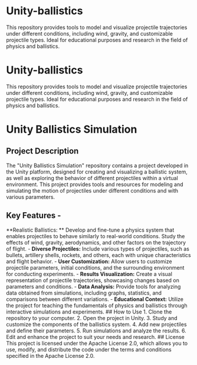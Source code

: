 # Unity-ballistics
This repository provides tools to model and visualize projectile trajectories under different conditions, including wind, gravity, and customizable projectile types. Ideal for educational purposes and research in the field of physics and ballistics.
# Unity-ballistics 
This repository provides tools to model and visualize projectile trajectories under different conditions, including wind, gravity, and customizable projectile types. Ideal for educational purposes and research in the field of physics and ballistics. 

# Unity Ballistics Simulation 
## Project Description 
The "Unity Ballistics Simulation" repository contains a project developed in the Unity platform, designed for creating and visualizing a ballistic system, as well as exploring the behavior of different projectiles within a virtual environment. This project provides tools and resources for modeling and simulating the motion of projectiles under different conditions and with various parameters. 

## Key Features - 
**Realistic Ballistics:
** Develop and fine-tune a physics system that enables projectiles to behave similarly to real-world conditions. Study the effects of wind, gravity, aerodynamics, and other factors on the trajectory of flight. - 
**Diverse Projectiles:** Include various types of projectiles, such as bullets, artillery shells, rockets, and others, each with unique characteristics and flight behavior. - **User Customization:** Allow users to customize projectile parameters, initial conditions, and the surrounding environment for conducting experiments. - **Results Visualization:** Create a visual representation of projectile trajectories, showcasing changes based on parameters and conditions. - **Data Analysis:** Provide tools for analyzing data obtained from simulations, including graphs, statistics, and comparisons between different variations. - **Educational Context:** Utilize the project for teaching the fundamentals of physics and ballistics through interactive simulations and experiments. ## How to Use 1. Clone the repository to your computer. 2. Open the project in Unity. 3. Study and customize the components of the ballistics system. 4. Add new projectiles and define their parameters. 5. Run simulations and analyze the results. 6. Edit and enhance the project to suit your needs and research. ## License This project is licensed under the Apache License 2.0, which allows you to use, modify, and distribute the code under the terms and conditions specified in the Apache License 2.0.
